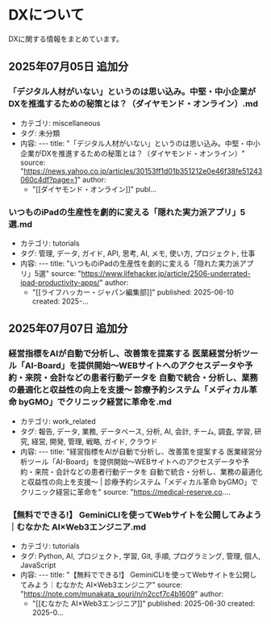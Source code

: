 # DXについて

DXに関する情報をまとめています。


## 2025年07月05日 追加分

### 「デジタル人材がいない」というのは思い込み。中堅・中小企業がDXを推進するための秘策とは？（ダイヤモンド・オンライン）.md
- カテゴリ: miscellaneous
- タグ: 未分類
- 内容: ---
title: "「デジタル人材がいない」というのは思い込み。中堅・中小企業がDXを推進するための秘策とは？（ダイヤモンド・オンライン）"
source: "https://news.yahoo.co.jp/articles/30153ff1d01b351212e0e46f38fe51243060c4df?page=1"
author:
  - "[[ダイヤモンド・オンライン]]"
publ...

### いつものiPadの生産性を劇的に変える「隠れた実力派アプリ」5選.md
- カテゴリ: tutorials
- タグ: 管理, データ, ガイド, API, 思考, AI, メモ, 使い方, プロジェクト, 仕事
- 内容: ---
title: "いつものiPadの生産性を劇的に変える「隠れた実力派アプリ」5選"
source: "https://www.lifehacker.jp/article/2506-underrated-ipad-productivity-apps/"
author:
  - "[[ライフハッカー・ジャパン編集部]]"
published: 2025-06-10
created: 2025-...



## 2025年07月07日 追加分

### 経営指標をAIが自動で分析し、改善策を提案する 医業経営分析ツール「AI-Board」を提供開始～WEBサイトへのアクセスデータや予約・来院・会計などの患者行動データを 自動で統合・分析し、業務の最適化と収益性の向上を支援～  診療予約システム「メディカル革命 byGMO」でクリニック経営に革命を.md
- カテゴリ: work_related
- タグ: 報告, データ, 業務, データベース, 分析, AI, 会計, チーム, 調査, 学習, 研究, 経営, 開発, 管理, 戦略, ガイド, クラウド
- 内容: ---
title: "経営指標をAIが自動で分析し、改善策を提案する 医業経営分析ツール「AI-Board」を提供開始～WEBサイトへのアクセスデータや予約・来院・会計などの患者行動データを 自動で統合・分析し、業務の最適化と収益性の向上を支援～ | 診療予約システム「メディカル革命 byGMO」でクリニック経営に革命を"
source: "https://medical-reserve.co....

### 【無料でできる!】 GeminiCLIを使ってWebサイトを公開してみよう｜むなかた AI×Web3エンジニア.md
- カテゴリ: tutorials
- タグ: Python, AI, プロジェクト, 学習, Git, 手順, プログラミング, 管理, 個人, JavaScript
- 内容: ---
title: "【無料でできる!】 GeminiCLIを使ってWebサイトを公開してみよう｜むなかた AI×Web3エンジニア"
source: "https://note.com/munakata_souri/n/n2ccf7c4b1609"
author:
  - "[[むなかた AI×Web3エンジニア]]"
published: 2025-06-30
created: 2025-0...

